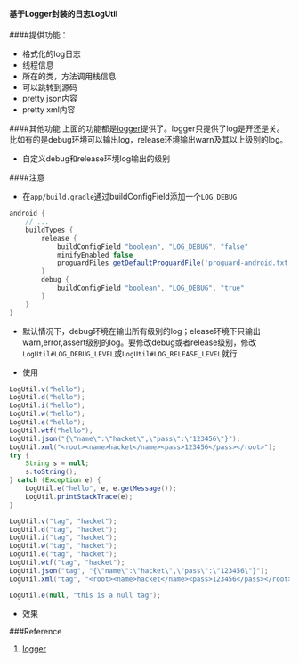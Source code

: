 #### 基于Logger封装的日志LogUtil

####提供功能：

* 格式化的log日志
* 线程信息
* 所在的类，方法调用栈信息
* 可以跳转到源码
* pretty json内容
* pretty xml内容

####其他功能
上面的功能都是[logger](https://github.com/orhanobut/logger "https://github.com/orhanobut/logger")提供了。logger只提供了log是开还是关。比如有的是debug环境可以输出log，release环境输出warn及其以上级别的log。
* 自定义debug和release环境log输出的级别

####注意
* 在`app/build.gradle`通过buildConfigField添加一个`LOG_DEBUG`

```groovy
android {
    // ...
    buildTypes {
        release {
            buildConfigField "boolean", "LOG_DEBUG", "false"
            minifyEnabled false
            proguardFiles getDefaultProguardFile('proguard-android.txt'), 'proguard-rules.pro'
        }
        debug {
            buildConfigField "boolean", "LOG_DEBUG", "true"
        }
    }
}
```

* 默认情况下，debug环境在输出所有级别的log；elease环境下只输出warn,error,assert级别的log。要修改debug或者release级别，修改`LogUtil#LOG_DEBUG_LEVEL`或`LogUtil#LOG_RELEASE_LEVEL`就行

* 使用

```java
LogUtil.v("hello");
LogUtil.d("hello");
LogUtil.i("hello");
LogUtil.w("hello");
LogUtil.e("hello");
LogUtil.wtf("hello");
LogUtil.json("{\"name\":\"hacket\",\"pass\":\"123456\"}");
LogUtil.xml("<root><name>hacket</name><pass>123456</pass></root>");
try {
    String s = null;
    s.toString();
} catch (Exception e) {
    LogUtil.e("hello", e, e.getMessage());
    LogUtil.printStackTrace(e);
}

LogUtil.v("tag", "hacket");
LogUtil.d("tag", "hacket");
LogUtil.i("tag", "hacket");
LogUtil.w("tag", "hacket");
LogUtil.e("tag", "hacket");
LogUtil.wtf("tag", "hacket");
LogUtil.json("tag", "{\"name\":\"hacket\",\"pass\":\"123456\"}");
LogUtil.xml("tag", "<root><name>hacket</name><pass>123456</pass></root>");

LogUtil.e(null, "this is a null tag");
```
* 效果



###Reference
 1. [logger](https://github.com/orhanobut/logger "https://github.com/orhanobut/logger")
